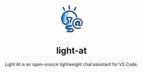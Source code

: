 <div align="center" >
    <img src="assets/media/light-at.png" width="90px" height="90px"/>
    <h1 align="center">light-at</h1>
    <p>Light At is an open-source lightweight chat assistant for VS Code.</p>
</div>